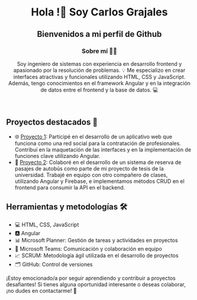 <div id="header" align="center">
  <h1 align="center">Hola !👋 Soy Carlos Grajales</h1>
  <h2 align="center">Bienvenidos a mi perfil de Github</h2>
  <h3 align="center">Sobre mí 🙋‍♂️</h3>
  <p align="center">
    Soy ingeniero de sistemas con experiencia en desarrollo frontend y apasionado por la resolución de problemas.
    💡 Me especializo en crear interfaces atractivas y funcionales utilizando HTML, CSS y JavaScript. Además, tengo
    conocimientos en el framework Angular y en la integración de datos entre el frontend y la base de datos. 💻
  </p>
</div>
<br>

## Proyectos destacados 🚀
- 🌐 [Proyecto 1](link_al_proyecto): Participé en el desarrollo de un aplicativo web que funciona como una red social para la contratación de profesionales. Contribuí en la maquetación de las interfaces y en la implementación de funciones clave utilizando Angular.
- 🚌 [Proyecto 2](link_al_proyecto): Colaboré en el desarrollo de un sistema de reserva de pasajes de autobús como parte de mi proyecto de tesis de la universidad. Trabajé en equipo con otro compañero de clases, utilizando Angular y Firebase, e implementamos métodos CRUD en el frontend para consumir la API en el backend.

## Herramientas y metodologías 🛠️
- 💻 HTML, CSS, JavaScript
- 🅰️ Angular
- 📊 Microsoft Planner: Gestión de tareas y actividades en proyectos
- 💬 Microsoft Teams: Comunicación y colaboración en equipo
- 📈 SCRUM: Metodología ágil utilizada en el desarrollo de proyectos
- 🗂️ GitHub: Control de versiones

¡Estoy emocionado/a por seguir aprendiendo y contribuir a proyectos desafiantes! Si tienes alguna oportunidad interesante o deseas colaborar, ¡no dudes en contactarme! 📩
